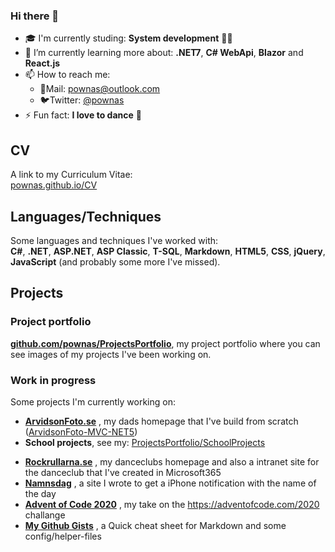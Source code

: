 ### Hi there 👋

- :mortar_board: I'm currently studing: **System development** 👨‍💻
- 🌱 I’m currently learning more about: **.NET7**, **C# WebApi**, **Blazor** and **React.js**
- 📫 How to reach me:
  - 📧Mail: [pownas@outlook.com](mailto:pownas@outlook.com)
  - 🐦Twitter: [@pownas](https://twitter.com/pownas)
- ⚡ Fun fact: **I love to dance** 🕺

## CV
A link to my Curriculum Vitae:\
[pownas.github.io/CV](https://pownas.github.io/CV/)

## Languages/Techniques
Some languages and techniques I've worked with:  
**C#**, **.NET**, **ASP.NET**, **ASP Classic**, **T-SQL**, **Markdown**, **HTML5**, **CSS**, **jQuery**, **JavaScript** (and probably some more I've missed). 

## Projects
### Project portfolio
**[github.com/pownas/ProjectsPortfolio](https://github.com/pownas/ProjectsPortfolio)**, my project portfolio where you can see images of my projects I've been working on. 

### Work in progress
Some projects I'm currently working on:
- **[ArvidsonFoto.se](https://ArvidsonFoto.se)** , my dads homepage that I've build from scratch ([ArvidsonFoto-MVC-NET5](https://github.com/pownas/ArvidsonFoto-MVC-NET5))
- **School projects**, see my: [ProjectsPortfolio/SchoolProjects](https://github.com/pownas/ProjectsPortfolio/tree/main/SchoolProjects/2019HT-2022VT-ORU-Systemvetenskap)
<!-- - **[Jonas.ArvidsonFoto.se](https://Jonas.ArvidsonFoto.se)** , my own homepage that always needs a facelift -->
- **[Rockrullarna.se](https://www.Rockrullarna.se)** , my danceclubs homepage and also a intranet site for the danceclub that I've created in Microsoft365
- **[Namnsdag](https://pownas.github.io/Namnsdag/)** , a site I wrote to get a iPhone notification with the name of the day
- **[Advent of Code 2020](https://github.com/pownas/Advent-Of-Code-2020)** , my take on the https://adventofcode.com/2020 challange
- **[My Github Gists](https://gist.github.com/pownas)** , a Quick cheat sheet for Markdown and some config/helper-files
<!--
**pownas/pownas** is a ✨ _special_ ✨ repository because its `README.md` (this file) appears on your GitHub profile.

Here are some ideas to get you started:

- 🔭 I’m currently working on ...
- 🌱 I’m currently learning ...
- 👯 I’m looking to collaborate on ...
- 🤔 I’m looking for help with ...
- 💬 Ask me about ...
- 📫 How to reach me: ...
- 😄 Pronouns: ...
- ⚡ Fun fact: ...
-->
